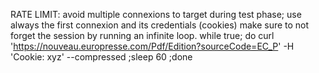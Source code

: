 RATE LIMIT:
avoid multiple connexions to target during test phase;
use always the first connexion and its credentials (cookies)
make sure to not forget the session by running an infinite loop.
while true; do curl 'https://nouveau.europresse.com/Pdf/Edition?sourceCode=EC_P' -H 'Cookie: xyz' --compressed ;sleep 60 ;done


